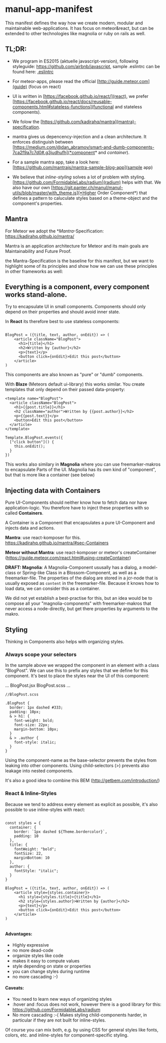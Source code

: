 # manul-app-manifest

This manifest defines the way how we create modern, modular and maintainable web-applications. It has focus on meteor&react, but can be extended to other technologies like magnolia or ruby on rails as well.

## TL;DR:

- We program in ES2015 (aktuelle javascript-version), following styleguide: https://github.com/airbnb/javascript, sample .eslintrc can be found here: [.eslintrc](.eslintrc)

- For meteor-apps, please read the official [http://guide.meteor.com](guide) (focus on react)

- UI is written in [https://facebook.github.io/react/](react), we prefer [https://facebook.github.io/react/docs/reusable-components.html#stateless-functions](functional and stateless components).

- We folow the [https://github.com/kadirahq/mantra](mantra)-specification. 

- mantra gives us depencency-injection and a clean architecture. It enforces distinguish between [https://medium.com/@dan_abramov/smart-and-dumb-components-7ca2f9a7c7d0#.g3judhufh](*component* and *container*).

- For a sample mantra app, take a look here: [https://github.com/mantrajs/mantra-sample-blog-app](sample app)

- We believe that *inline-styling* solves a lot of problem with styling. [https://github.com/FormidableLabs/radium](radium) helps with that. We also have our own [https://git.panter.ch/manul/manul-utils/blob/master/with_theme.js](*Higher Order Component*) that defines a pattern to caluculate styles based on a theme-object and the component's properties. 



## Mantra

For Meteor we adopt the **Mantra*-Specification: https://kadirahq.github.io/mantra/

Mantra is an application architecture for Meteor and its main goals are Maintainability and Future Proof.

the Mantra-Specification is the baseline for this manifest, but we want to highlight some of its principles and show how we can use these principles in other frameworks as well:


## Everything is a component, every component works stand-alone.


Try to encapsulate UI in small components. Components should only depend on their properties and should avoid inner state.

In **React** its therefore best to use stateless components:

````

BlogPost = ({title, text, author, onEdit}) => (
    <article className="BlogPost">
      <h1>{title}</h1>
      <h2>Written by {author}</h2>
      <p>{text}</p>
      <button click={onEdit}>Edit this post</button>
    </article>
)

````
This components are also known as "pure" or "dumb" components.

With **Blaze** (Meteors default ui-library) this works similar. You create templates that only depend on their passed data-property:

````
<template name="BlogPost">
  <article className="BlogPost">
    <h1>{{post.title}}</h1>
    <h2 className="author">Written by {{post.author}}</h2>
    <p>{{post.text}}</p>
    <button>Edit this post</button>
  </article>
</template>

Template.BlogPost.events({
  ["click button"]() {
    this.onEdit();
  }
})

````

This works also similary in **Magnolia** where you can use freemarker-makros to encapsulate Parts of the UI. Magnolia has its own kind of "component", but that is more like a container (see below)

## Injecting data with Containers

Pure UI-Components should neither know how to fetch data nor have application-logic. You therefore have to inject these properties with so called **Containers**.

A Container is a Component that encapsulates a pure UI-Component and injects data and actions.

**Mantra**: use react-komposer for this. https://kadirahq.github.io/mantra/#sec-Containers

**Meteor without Mantra**: use react-komposer or meteor's createContainer (https://guide.meteor.com/react.html#using-createContainer)

**DRAFT: Magnolia**: A Magnolia-Component ususally has a dialog, a model-class or Spring-like Class in a Blossom-Component, as well as a freemarker-file. The properties of the dialog are stored in a jcr-node that is usually exposed as `content` in the freemarker-file. Because it knows how to load data, we can consider this as a container.

We did not yet establish a best-practise for this, but an idea would be to compose all your "magnolia-components" with freemarker-makros that never access a node-directly, but get there properties by arguments to the makro.



## Styling

Thinking in Components also helps with organizing styles.

### Always scope your selectors

In the sample above we wrapped the component in an element with a class "BlogPost". We can use this to prefix any styles that we define for this component. It's best to place the styles near the UI of this component:

...
BlogPost.jsx
BlogPost.scss
...

`````
//BlogPost.scss

.BlogPost {
  border: 1px dashed #333;
  padding: 10px;
  & > h1: {
    font-weight: bold;
    font-size: 22px;
    margin-bottom: 10px;
  }
  & > .author {
    font-style: italic;
  }
}

`````

Using the component-name as the base-selector prevents the styles from leaking into other components.
Using child-selectors (>) prevents also leakage into nested components.

It's also a good idea to combine this BEM (http://getbem.com/introduction/)

### React & Inline-Styles

Because we tend to address every element as explicit as possible, it's also possible to use inline-styles with react:


`````

const styles = {
  container: {
    border: `1px dashed ${Theme.bordercolor}`,
    padding: 10
  },
  title: {
    fontWeight: "bold";
    fontSize: 22,
    marginBottom: 10
  },
  author: {
    fontStyle: "italic";
  }
}

BlogPost = ({title, text, author, onEdit}) => (
    <article style={styles.container}>
      <h1 style={styles.title}>{title}</h1>
      <h2 style={styles.author}>Written by {author}</h2>
      <p>{text}</p>
      <button click={onEdit}>Edit this post</button>
    </article>
)


`````

#### Advantages:

- Highly expressive
- no more dead-code
- organize styles like code
- makes it easy to compute values
- style depending on state or properties
- you can change styles during runtime
- no more cascading :-)

#### Caveats:

- You need to learn new ways of organizing styles
- :hover and :focus does not work, however there is a good library for this: https://github.com/FormidableLabs/radium
- No more cascading :-( Makes styling child-components harder, in particular if they are not built for inline-styles.

Of course you can mix both, e.g. by using CSS for general styles like fonts, colors, etc. and inline-styles for component-specific styling.
